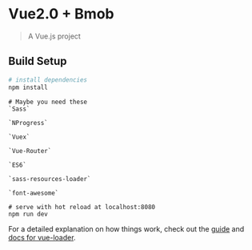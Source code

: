 # Vue2.0 + Bmob

> A Vue.js project

## Build Setup

``` bash
# install dependencies
npm install

```
```
# Maybe you need these
`Sass`

`NProgress`

`Vuex`

`Vue-Router`

`ES6`

`sass-resources-loader`

`font-awesome`

```

```
# serve with hot reload at localhost:8080
npm run dev
```




For a detailed explanation on how things work, check out the [guide](http://vuejs-templates.github.io/webpack/) and [docs for vue-loader](http://vuejs.github.io/vue-loader).

